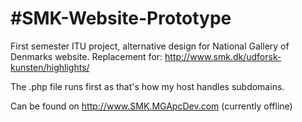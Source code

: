 #SMK-Website-Prototype
==============
First semester ITU project, alternative design for National Gallery of Denmarks website.
Replacement for: http://www.smk.dk/udforsk-kunsten/highlights/

The .php file runs first as that's how my host handles subdomains.

Can be found on http://www.SMK.MGApcDev.com (currently offline)
